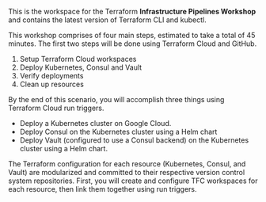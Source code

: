 This is the workspace for the Terraform **Infrastructure Pipelines Workshop** and contains the latest version of Terraform CLI and kubectl.

This workshop comprises of four main steps, estimated to take a total of 45 minutes. The first two steps will be done using Terraform Cloud and GitHub.

1. Setup Terraform Cloud workspaces
2. Deploy Kubernetes, Consul and Vault
3. Verify deployments
4. Clean up resources


By the end of this scenario, you will accomplish three things using Terraform Cloud run triggers.

- Deploy a Kubernetes cluster on Google Cloud.
- Deploy Consul on the Kubernetes cluster using a Helm chart
- Deploy Vault (configured to use a Consul backend) on the Kubernetes cluster using a Helm chart.

The Terraform configuration for each resource (Kubernetes, Consul, and Vault) are modularized and committed to their respective version control system repositories. First, you will create and configure TFC workspaces for each resource, then link them together using run triggers.
